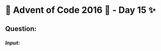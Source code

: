 # :christmas_tree: Advent of Code 2016 :christmas_tree: - Day 15 :sparkles:
## Question: 
>
>
>

### *Input:*

>
>
>